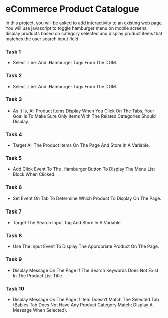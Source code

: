 # eCommerce Product Catalogue

In this project, you will be asked to add interactivity to an existing web page. You will use javascript to toggle hamburger menu on mobile screens, display products based on category selected and display product items that matches the user search input field. 
### Task 1
- Select .Link And .Hamburger Tags From The DOM.
### Task 2
- Select .Link And .Hamburger Tags From The DOM.
### Task 3
- As It Is, All Product Items Display When You Click On The Tabs, Your Goal Is To Make Sure Only Items With The Related Categories Should Display.
### Task 4
- Target All The Product Items On The Page And Store In A Variable.
### Task 5
- Add Click Event To The .Hamburger Button To Display The Menu List Block When Clicked.
### Task 6
- Set Event On Tab To Determine Which Product To Display On The Page.
### Task 7
- Target The Search Input Tag And Store In A Variable
### Task 8
- Use The Input Event To Display The Appropriate Product On The Page.
### Task 9
- Display Message On The Page If The Search Keywords Does Not Exist In The Product List Title.
### Task 10
- Display Message On The Page If Item Doesn’t Match The Selected Tab (Babies Tab Does Not Have Any Product Category Match; Display A Message When Selected).
